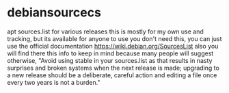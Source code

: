 # debiansourcecs
apt sources.list for various releases
this is mostly for my own use and tracking, but its available for anyone to use
you don't need this, you can just use the official documentation https://wiki.debian.org/SourcesList
also you will find there this info to keep in mind because many people will suggest otherwise, "Avoid using stable in your sources.list as that results in nasty surprises and broken systems when the next release is made; upgrading to a new release should be a deliberate, careful action and editing a file once every two years is not a burden."
